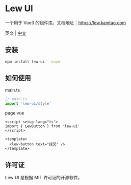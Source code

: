 # Lew UI
一个用于 Vue3 的组件库。文档地址：https://lew.kamtao.com

英文 | [中文](./README.zh-CN.md)

## 安装

```bash
npm install lew-ui --save
```

## 如何使用

main.ts

```js
// main.ts
import 'lew-ui/style'
```

page.vue

```vue
<script setup lang="ts">
import { LewButton } from 'lew-ui'
</script>

<template>
  <lew-button text="提交" />
</template>
```

## 许可证

Lew UI 是根据 MIT 许可证的开源软件。
